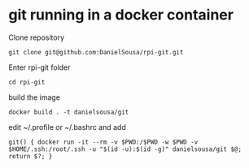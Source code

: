 # git running in a docker container

Clone repository

```
git clone git@github.com:DanielSousa/rpi-git.git  
```

Enter rpi-git folder
```
cd rpi-git
```

build the image

```
docker build . -t danielsousa/git
```

edit ~/.profile or ~/.bashrc and add

```
git() { docker run -it --rm -v $PWD:/$PWD -w $PWD -v $HOME/.ssh:/root/.ssh -u "$(id -u):$(id -g)" danielsousa/git $@; return $?; }

```
